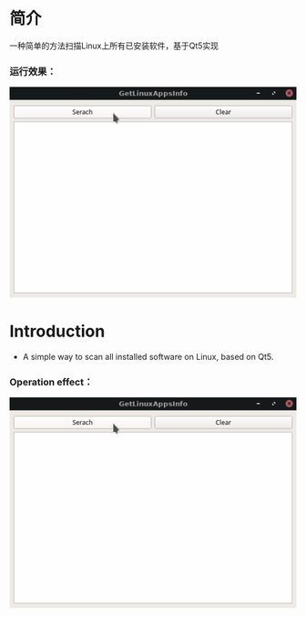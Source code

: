 # 简介
一种简单的方法扫描Linux上所有已安装软件，基于Qt5实现
### 运行效果：

![image](https://github.com/SantaJiang/GetLinuxAppsInfo/blob/main/images/getlinuxappsinfo.gif)

# Introduction
* A simple way to scan all installed software on Linux, based on Qt5.

### Operation effect：

![image](https://github.com/SantaJiang/GetLinuxAppsInfo/blob/main/images/getlinuxappsinfo.gif)
